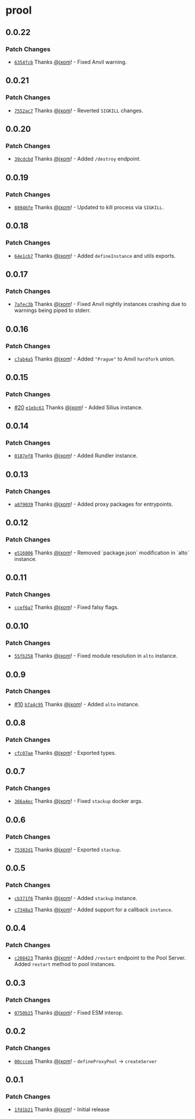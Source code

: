 # prool

## 0.0.22

### Patch Changes

- [`6354fcb`](https://github.com/wevm/prool/commit/6354fcbefddada249fb9a3abaaa7fe69bd04f1b2) Thanks [@jxom](https://github.com/jxom)! - Fixed Anvil warning.

## 0.0.21

### Patch Changes

- [`7552ac7`](https://github.com/wevm/prool/commit/7552ac70a0182039b6f8dac3a704f2939ead5185) Thanks [@jxom](https://github.com/jxom)! - Reverted `SIGKILL` changes.

## 0.0.20

### Patch Changes

- [`39cdcbd`](https://github.com/wevm/prool/commit/39cdcbd4286fa1bb3728a0c7679d12931d4d44bb) Thanks [@jxom](https://github.com/jxom)! - Added `/destroy` endpoint.

## 0.0.19

### Patch Changes

- [`88946fe`](https://github.com/wevm/prool/commit/88946fe5cc611d2847ccb912a0ee41675d335e7b) Thanks [@jxom](https://github.com/jxom)! - Updated to kill process via `SIGKILL`.

## 0.0.18

### Patch Changes

- [`64e1cb7`](https://github.com/wevm/prool/commit/64e1cb75f69f50ed50da9f9ec50c4a2e59e9450f) Thanks [@jxom](https://github.com/jxom)! - Added `defineInstance` and utils exports.

## 0.0.17

### Patch Changes

- [`7afec3b`](https://github.com/wevm/prool/commit/7afec3ba7cf0c8aa9ede914dce9043e89664f889) Thanks [@jxom](https://github.com/jxom)! - Fixed Anvil nightly instances crashing due to warnings being piped to stderr.

## 0.0.16

### Patch Changes

- [`c7ab4a5`](https://github.com/wevm/prool/commit/c7ab4a524c8f3761b3fca6ea35cfa18ee39fb442) Thanks [@jxom](https://github.com/jxom)! - Added `"Prague"` to Anvil `hardfork` union.

## 0.0.15

### Patch Changes

- [#20](https://github.com/wevm/prool/pull/20) [`e1ebc61`](https://github.com/wevm/prool/commit/e1ebc61a888751298526f7126fe69d042551da7b) Thanks [@jxom](https://github.com/jxom)! - Added Silius instance.

## 0.0.14

### Patch Changes

- [`0187ef8`](https://github.com/wevm/prool/commit/0187ef8a00ea4b25367b8427ed00d217388f3d65) Thanks [@jxom](https://github.com/jxom)! - Added Rundler instance.

## 0.0.13

### Patch Changes

- [`a879039`](https://github.com/wevm/prool/commit/a879039aeec7e0018f51b8b7fcc11c314eba94db) Thanks [@jxom](https://github.com/jxom)! - Added proxy packages for entrypoints.

## 0.0.12

### Patch Changes

- [`e516006`](https://github.com/wevm/prool/commit/e516006a6c858108bcec40c1006725c586e7a569) Thanks [@jxom](https://github.com/jxom)! - Removed \`package.json\` modification in \`alto\` instance.

## 0.0.11

### Patch Changes

- [`ccef6a7`](https://github.com/wevm/prool/commit/ccef6a797a65e948e7d98b7df5064bd33d6a62e7) Thanks [@jxom](https://github.com/jxom)! - Fixed falsy flags.

## 0.0.10

### Patch Changes

- [`55fb258`](https://github.com/wevm/prool/commit/55fb25899f2e7ace291bf897c92b688740b27206) Thanks [@jxom](https://github.com/jxom)! - Fixed module resolution in `alto` instance.

## 0.0.9

### Patch Changes

- [#10](https://github.com/wevm/prool/pull/10) [`b7a4c95`](https://github.com/wevm/prool/commit/b7a4c9595bde2e4568e41d204f310540d0a16e3d) Thanks [@jxom](https://github.com/jxom)! - Added `alto` instance.

## 0.0.8

### Patch Changes

- [`cfc07ae`](https://github.com/wevm/prool/commit/cfc07ae5f8aa975155b1c9746d04eacbcd349366) Thanks [@jxom](https://github.com/jxom)! - Exported types.

## 0.0.7

### Patch Changes

- [`366a4ec`](https://github.com/wevm/prool/commit/366a4ecf23535c50b79fc15304a945af6e400d1f) Thanks [@jxom](https://github.com/jxom)! - Fixed `stackup` docker args.

## 0.0.6

### Patch Changes

- [`75382d1`](https://github.com/wevm/prool/commit/75382d155ab18d231d58d74510c3ce4a4da56aea) Thanks [@jxom](https://github.com/jxom)! - Exported `stackup`.

## 0.0.5

### Patch Changes

- [`cb371f6`](https://github.com/wevm/prool/commit/cb371f64ddd50d3611aa959f618506f18688f46d) Thanks [@jxom](https://github.com/jxom)! - Added `stackup` instance.

- [`c7348a3`](https://github.com/wevm/prool/commit/c7348a3e6b54881b45e5ce0caf25198dacfb2a7c) Thanks [@jxom](https://github.com/jxom)! - Added support for a callback `instance`.

## 0.0.4

### Patch Changes

- [`c208423`](https://github.com/wevm/prool/commit/c2084231b277cecb840e4f9957cc4fc2e5b0b7a2) Thanks [@jxom](https://github.com/jxom)! - Added `/restart` endpoint to the Pool Server.
  Added `restart` method to pool instances.

## 0.0.3

### Patch Changes

- [`0750b15`](https://github.com/wevm/prool/commit/0750b15aa06565002a75ea3333286a0d6c6d86bb) Thanks [@jxom](https://github.com/jxom)! - Fixed ESM interop.

## 0.0.2

### Patch Changes

- [`00ccce6`](https://github.com/wevm/prool/commit/00ccce6c93ad34e940c1bd8366cfad27a65a2e78) Thanks [@jxom](https://github.com/jxom)! - `defineProxyPool` -> `createServer`

## 0.0.1

### Patch Changes

- [`1fd1b21`](https://github.com/wevm/prool/commit/1fd1b21096f463e4458c2df7f1cd9f855dc1d7ca) Thanks [@jxom](https://github.com/jxom)! - Initial release
